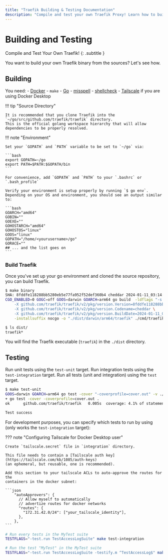 ```yaml
---
title: "Traefik Building & Testing Documentation"
description: "Compile and test your own Traefik Proxy! Learn how to build your own Traefik binary from the sources, and read the technical documentation."
---
```


# Building and Testing

Compile and Test Your Own Traefik!
{: .subtitle }

You want to build your own Traefik binary from the sources?
Let's see how.

## Building

You need:
    - [Docker](https://github.com/docker/docker "Link to website of Docker") 
    - `make`
    - [Go](https://go.dev/ "Link to website of Go")
    - [misspell](https://github.com/golangci/misspell)
    - [shellcheck](https://github.com/koalaman/shellcheck)
    - [Tailscale](https://tailscale.com/) if you are using Docker Desktop 

!!! tip "Source Directory"

    It is recommended that you clone Traefik into the `~/go/src/github.com/traefik/traefik` directory.
    This is the official golang workspace hierarchy that will allow dependencies to be properly resolved.

!!! note "Environment"

    Set your `GOPATH` and `PATH` variable to be set to `~/go` via:

    ```bash
    export GOPATH=~/go
    export PATH=$PATH:$GOPATH/bin
    ```

    For convenience, add `GOPATH` and `PATH` to your `.bashrc` or `.bash_profile`

    Verify your environment is setup properly by running `$ go env`.
    Depending on your OS and environment, you should see an output similar to:

    ```bash
    GOARCH="amd64"
    GOBIN=""
    GOEXE=""
    GOHOSTARCH="amd64"
    GOHOSTOS="linux"
    GOOS="linux"
    GOPATH="/home/<yourusername>/go"
    GORACE=""
    ## ... and the list goes on
    ```

### Build Traefik

Once you've set up your go environment and cloned the source repository, you can build Traefik.

```bash
$ make binary
SHA: 8fddfe118288bb5280eb5e77fa952f52def360b4 cheddar 2024-01-11_03:14:57PM
CGO_ENABLED=0 GOGC=off GOOS=darwin GOARCH=arm64 go build  -ldflags "-s -w \
    -X github.com/traefik/traefik/v2/pkg/version.Version=8fddfe118288bb5280eb5e77fa952f52def360b4 \
    -X github.com/traefik/traefik/v2/pkg/version.Codename=cheddar \
    -X github.com/traefik/traefik/v2/pkg/version.BuildDate=2024-01-11_03:14:57PM" \
    -installsuffix nocgo -o "./dist/darwin/arm64/traefik" ./cmd/traefik

$ ls dist/
traefik*
```

You will find the Traefik executable (`traefik`) in the `./dist` directory.

## Testing

Run unit tests using the `test-unit` target.
Run integration tests using the `test-integration` target.
Run all tests (unit and integration) using the `test` target.

```bash
$ make test-unit
GOOS=darwin GOARCH=arm64 go test -cover "-coverprofile=cover.out" -v ./pkg/... ./cmd/...
+ go test -cover -coverprofile=cover.out .
ok      github.com/traefik/traefik   0.005s  coverage: 4.1% of statements

Test success
```

For development purposes, you can specify which tests to run by using (only works the `test-integration` target):

??? note "Configuring Tailscale for Docker Desktop user"

    Create `tailscale.secret` file in `integration` directory.
    
    This file needs to contain a [Tailscale auth key](https://tailscale.com/kb/1085/auth-keys) 
    (an ephemeral, but reusable, one is recommended).

    Add this section to your tailscale ACLs to auto-approve the routes for the
    containers in the docker subnet:

    ```json 
        "autoApprovers": {
          // Allow myself to automatically
          // advertize routes for docker networks
          "routes": {
            "172.31.42.0/24": ["your_tailscale_identity"],
          },
        },
    ```
    
```bash
# Run every tests in the MyTest suite
TESTFLAGS="-test.run TestAccessLogSuite" make test-integration

# Run the test "MyTest" in the MyTest suite
TESTFLAGS="-test.run TestAccessLogSuite -testify.m ^TestAccessLog$" make test-integration
```
